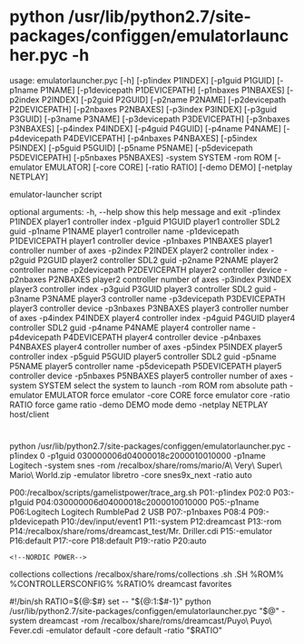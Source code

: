 # python /usr/lib/python2.7/site-packages/configgen/emulatorlauncher.pyc -h
usage: emulatorlauncher.pyc [-h] [-p1index P1INDEX] [-p1guid P1GUID]
                            [-p1name P1NAME] [-p1devicepath P1DEVICEPATH]
                            [-p1nbaxes P1NBAXES] [-p2index P2INDEX]
                            [-p2guid P2GUID] [-p2name P2NAME]
                            [-p2devicepath P2DEVICEPATH] [-p2nbaxes P2NBAXES]
                            [-p3index P3INDEX] [-p3guid P3GUID]
                            [-p3name P3NAME] [-p3devicepath P3DEVICEPATH]
                            [-p3nbaxes P3NBAXES] [-p4index P4INDEX]
                            [-p4guid P4GUID] [-p4name P4NAME]
                            [-p4devicepath P4DEVICEPATH] [-p4nbaxes P4NBAXES]
                            [-p5index P5INDEX] [-p5guid P5GUID]
                            [-p5name P5NAME] [-p5devicepath P5DEVICEPATH]
                            [-p5nbaxes P5NBAXES] -system SYSTEM -rom ROM
                            [-emulator EMULATOR] [-core CORE] [-ratio RATIO]
                            [-demo DEMO] [-netplay NETPLAY]

emulator-launcher script

optional arguments:
  -h, --help            show this help message and exit
  -p1index P1INDEX      player1 controller index
  -p1guid P1GUID        player1 controller SDL2 guid
  -p1name P1NAME        player1 controller name
  -p1devicepath P1DEVICEPATH
                        player1 controller device
  -p1nbaxes P1NBAXES    player1 controller number of axes
  -p2index P2INDEX      player2 controller index
  -p2guid P2GUID        player2 controller SDL2 guid
  -p2name P2NAME        player2 controller name
  -p2devicepath P2DEVICEPATH
                        player2 controller device
  -p2nbaxes P2NBAXES    player2 controller number of axes
  -p3index P3INDEX      player3 controller index
  -p3guid P3GUID        player3 controller SDL2 guid
  -p3name P3NAME        player3 controller name
  -p3devicepath P3DEVICEPATH
                        player3 controller device
  -p3nbaxes P3NBAXES    player3 controller number of axes
  -p4index P4INDEX      player4 controller index
  -p4guid P4GUID        player4 controller SDL2 guid
  -p4name P4NAME        player4 controller name
  -p4devicepath P4DEVICEPATH
                        player4 controller device
  -p4nbaxes P4NBAXES    player4 controller number of axes
  -p5index P5INDEX      player5 controller index
  -p5guid P5GUID        player5 controller SDL2 guid
  -p5name P5NAME        player5 controller name
  -p5devicepath P5DEVICEPATH
                        player5 controller device
  -p5nbaxes P5NBAXES    player5 controller number of axes
  -system SYSTEM        select the system to launch
  -rom ROM              rom absolute path
  -emulator EMULATOR    force emulator
  -core CORE            force emulator core
  -ratio RATIO          force game ratio
  -demo DEMO            mode demo
  -netplay NETPLAY      host/client
#


python /usr/lib/python2.7/site-packages/configgen/emulatorlauncher.pyc -p1index 0 -p1guid 030000006d04000018c2000010010000 -p1name Logitech -system snes -rom /recalbox/share/roms/mario/A\ Very\ Super\ Mario\ World.zip -emulator libretro -core snes9x_next -ratio auto

P00:/recalbox/scripts/gamelistpower/trace_arg.sh
P01:-p1index
P02:0
P03:-p1guid
P04:030000006d04000018c2000010010000
P05:-p1name
P06:Logitech Logitech RumblePad 2 USB
P07:-p1nbaxes
P08:4
P09:-p1devicepath
P10:/dev/input/event1
P11:-system
P12:dreamcast
P13:-rom
P14:/recalbox/share/roms/dreamcast_test/Mr. Driller.cdi
P15:-emulator
P16:default
P17:-core
P18:default
P19:-ratio
P20:auto


	<!--NORDIC POWER-->
  <system>
    <fullname>collections</fullname>
    <name>collections</name>
    <path>/recalbox/share/roms/collections</path>
    <extension>.sh .SH</extension>
    <command>%ROM% %CONTROLLERSCONFIG% %RATIO%</command>
    <platform>dreamcast</platform>
    <theme>favorites</theme>
  </system>

#!/bin/sh
RATIO=${@:$#}
set -- "${@:1:$#-1}"
python /usr/lib/python2.7/site-packages/configgen/emulatorlauncher.pyc "$@" -system dreamcast -rom /recalbox/share/roms/dreamcast/Puyo\ Puyo\ Fever.cdi -emulator default -core default -ratio "$RATIO"


